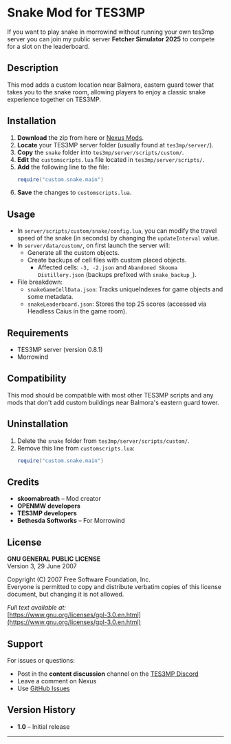# Snake Mod for TES3MP  

If you want to play snake in morrowind without running your own tes3mp server 
you can join my public server **Fetcher Simulator 2025** to compete for a slot on the leaderboard.

## Description  

This mod adds a custom location near Balmora, eastern guard tower that takes you to the snake room, allowing players to enjoy a classic snake experience together on TES3MP.

## Installation

1. **Download** the zip from here or [Nexus Mods](https://www.nexusmods.com/morrowind/mods/56555?tab=files).
2. **Locate** your TES3MP server folder (usually found at `tes3mp/server/`).
3. **Copy** the `snake` folder into `tes3mp/server/scripts/custom/`.
4. **Edit** the `customscripts.lua` file located in `tes3mp/server/scripts/`.
5. **Add** the following line to the file:
   ```lua
   require("custom.snake.main")
   ```
6. **Save** the changes to `customscripts.lua`.

## Usage

- In `server/scripts/custom/snake/config.lua`, you can modify the travel speed of the snake (in seconds) by changing the `updateInterval` value.
- In `server/data/custom/`, on first launch the server will:
  - Generate all the custom objects.
  - Create backups of cell files with custom placed objects.
    - Affected cells: `-3, -2.json` and `Abandoned Skooma Distillery.json` (backups prefixed with `snake_backup_`).
- File breakdown:
  - `snakeGameCellData.json`: Tracks uniqueIndexes for game objects and some metadata.
  - `snakeLeaderboard.json`: Stores the top 25 scores (accessed via Headless Caius in the game room).

## Requirements

- TES3MP server (version 0.8.1)
- Morrowind

## Compatibility

This mod should be compatible with most other TES3MP scripts and any mods that don't add custom buildings near Balmora's eastern guard tower.

## Uninstallation

1. Delete the `snake` folder from `tes3mp/server/scripts/custom/`.
2. Remove this line from `customscripts.lua`:
   ```lua
   require("custom.snake.main")
   ```

## Credits

- **skoomabreath** – Mod creator
- **OPENMW developers**
- **TES3MP developers**
- **Bethesda Softworks** – For Morrowind  

## License

**GNU GENERAL PUBLIC LICENSE**  
Version 3, 29 June 2007

Copyright (C) 2007 Free Software Foundation, Inc.  
Everyone is permitted to copy and distribute verbatim copies of this license document, but changing it is not allowed.  

*Full text available at:*  
[https://www.gnu.org/licenses/gpl-3.0.en.html](https://www.gnu.org/licenses/gpl-3.0.en.html)

## Support

For issues or questions:
- Post in the **content discussion** channel on the [TES3MP Discord](https://discord.gg/ypSsVdr3xe)
- Leave a comment on Nexus
- Use [GitHub Issues](https://github.com/Skooma-Breath/snake/issues)

## Version History

- **1.0** – Initial release

---
